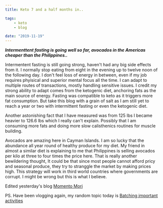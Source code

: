 ```yaml
---
title: Keto 7 and a half months in..

tags:
    - keto
    - blog

date: "2019-11-19"
---
```


***Intermenttent fasting is going well so far, avocados in the Americas cheaper than the Philippines..***

Intermentent fasting is still going strong, haven't had any big side effects from it. I normally stop eating from eight in the evening up to twelve noon of the following day. I don't feel loss of energy in between, even if my job requires phyisical and superior mental focus all the time. I can adapt to multiple routes of transactions, mostly handling sensitive issues. I credit my strong ability to adapt comes from the ketogenic diet, anchoring fats as the main source of energy. Fasting was compatible to keto as it triggers more fat consumption. But take this blog with a grain of salt as I am still yet to reach a year or two with intermittent fasting or even the ketogenic diet. 

Another astonishing fact that I have measured was from 125 lbs I became heavier to 126.6 lbs which I really can't explain. Possibly that I am consuming more fats and doing more slow calisthenics routines for muscle building.

Avocados are amazing here in Cayman Islands. I am so lucky that the abundance all year round of healthy produce for my diet. My friend in almost a similar diet is explaining to me that Philippines is selling avocados per kilo at three to four times the price here. That is really another bewildering thought, It could be that since most people cannot afford pricy and seasonal produce, they try to stranggle the market by making prices high. This strategy will work in third world countries where governments are corrupt. I might be wrong but this is what I believe. 

Edited yesterday's blog [Momento Mori](https://tech-stoic.github.io/momento-mori/)

PS. Have been vlogging again, my random topic today is [Batching important activities](https://www.youtube.com/watch?v=aLv76nT3KpM)


